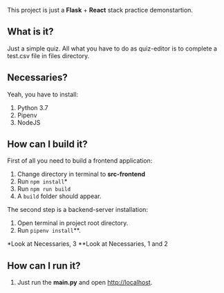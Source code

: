 This project is just a **Flask** + **React** stack practice demonstartion.

## What is it?

Just a simple quiz. All what you have to do as quiz-editor is to complete a test.csv file in files directory.

## Necessaries?

Yeah, you have to install:
1. Python 3.7
2. Pipenv
3. NodeJS

## How can I build it?

First of all you need to build a frontend application:<br />
1. Change directory in terminal to **src-frontend**
2. Run `npm install`*
3. Run `npm run build`
4. A `build` folder should appear.

The second step is a backend-server installation:
1. Open terminal in project root directory.
2. Run `pipenv install`**.

*Look at Necessaries, 3 
**Look at Necessaries, 1 and 2

## How can I run it?
1. Just run the **main.py** and open [http://localhost](http://localhost).
